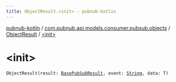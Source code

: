```yaml
---
title: ObjectResult.<init> - pubnub-kotlin
---
```


[pubnub-kotlin](../../index.html) / [com.pubnub.api.models.consumer.pubsub.objects](../index.html) / [ObjectResult](index.html) / [&lt;init&gt;](./-init-.html)

# &lt;init&gt;

`ObjectResult(result: `[`BasePubSubResult`](../../com.pubnub.api.models.consumer.pubsub/-base-pub-sub-result/index.html)`, event: `[`String`](https://kotlinlang.org/api/latest/jvm/stdlib/kotlin/-string/index.html)`, data: T)`
